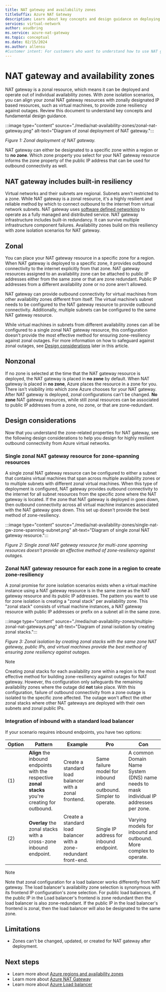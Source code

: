 ```yaml
---
title: NAT gateway and availability zones
titleSuffix: Azure NAT Gateway
description: Learn about key concepts and design guidance on deploying Azure NAT Gateway with availability zones.
services: virtual-network
author: asudbring
ms.service: azure-nat-gateway
ms.topic: conceptual
ms.date: 02/15/2024
ms.author: allensu
#Customer intent: For customers who want to understand how to use NAT gateway with availability zones.
---
```


# NAT gateway and availability zones

NAT gateway is a zonal resource, which means it can be deployed and operate out of individual availability zones. With zone isolation scenarios, you can align your zonal NAT gateway resources with zonally designated IP based resources, such as virtual machines, to provide zone resiliency against outages. Review this document to understand key concepts and fundamental design guidance. 

:::image type="content" source="./media/nat-availability-zones/zonal-nat-gateway.png" alt-text="Diagram of zonal deployment of NAT gateway.":::

*Figure 1: Zonal deployment of NAT gateway.*

NAT gateway can either be designated to a specific zone within a region or to **no zone**. Which zone property you select for your NAT gateway resource informs the zone property of the public IP address that can be used for outbound connectivity as well. 

## NAT gateway includes built-in resiliency

Virtual networks and their subnets are regional. Subnets aren't restricted to a zone. While NAT gateway is a zonal resource, it's a highly resilient and reliable method by which to connect outbound to the internet from virtual network subnets. NAT gateway uses [software defined networking](/azure-stack/hci/concepts/software-defined-networking) to operate as a fully managed and distributed service. NAT gateway infrastructure includes built-in redundancy. It can survive multiple infrastructure component failures. Availability zones build on this resiliency with zone isolation scenarios for NAT gateway. 

## Zonal

You can place your NAT gateway resource in a specific zone for a region. When NAT gateway is deployed to a specific zone, it provides outbound connectivity to the internet explicitly from that zone. NAT gateway resources assigned to an availability zone can be attached to public IP addresses either from the same zone or that are zone redundant. Public IP addresses from a different availability zone or no zone aren't allowed.

NAT gateway can provide outbound connectivity for virtual machines from other availability zones different from itself. The virtual machine’s subnet needs to be configured to the NAT gateway resource to provide outbound connectivity. Additionally, multiple subnets can be configured to the same NAT gateway resource. 

While virtual machines in subnets from different availability zones can all be configured to a single zonal NAT gateway resource, this configuration doesn't provide the most effective method for ensuring zone-resiliency against zonal outages. For more information on how to safeguard against zonal outages, see [Design considerations](#design-considerations) later in this article.

## Nonzonal

If no zone is selected at the time that the NAT gateway resource is deployed, the NAT gateway is placed in **no zone** by default. When NAT gateway is placed in **no zone**, Azure places the resource in a zone for you. There isn't visibility into which zone Azure chooses for your NAT gateway. After NAT gateway is deployed, zonal configurations can't be changed. **No zone** NAT gateway resources, while still zonal resources can be associated to public IP addresses from a zone, no zone, or that are zone-redundant. 

## Design considerations

Now that you understand the zone-related properties for NAT gateway, see the following design considerations to help you design for highly resilient outbound connectivity from Azure virtual networks.  

### Single zonal NAT gateway resource for zone-spanning resources 

A single zonal NAT gateway resource can be configured to either a subnet that contains virtual machines that span across multiple availability zones or to multiple subnets with different zonal virtual machines. When this type of deployment is configured, NAT gateway provides outbound connectivity to the internet for all subnet resources from the specific zone where the NAT gateway is located. If the zone that NAT gateway is deployed in goes down, then outbound connectivity across all virtual machine instances associated with the NAT gateway goes down. This set up doesn't provide the best method of zone-resiliency.

:::image type="content" source="./media/nat-availability-zones/single-nat-gw-zone-spanning-subnet.png" alt-text="Diagram of single zonal NAT gateway resource.":::

*Figure 2: Single zonal NAT gateway resource for multi-zone spanning resources doesn't provide an effective method of zone-resiliency against outages.*

### Zonal NAT gateway resource for each zone in a region to create zone-resiliency 

A zonal promise for zone isolation scenarios exists when a virtual machine instance using a NAT gateway resource is in the same zone as the NAT gateway resource and its public IP addresses. The pattern you want to use for zone isolation is creating a "zonal stack" per availability zone. This "zonal stack" consists of virtual machine instances, a NAT gateway resource with public IP addresses or prefix on a subnet all in the same zone.

:::image type="content" source="./media/nat-availability-zones/multiple-zonal-nat-gateways.png" alt-text="Diagram of zonal isolation by creating zonal stacks.":::

*Figure 3: Zonal isolation by creating zonal stacks with the same zone NAT gateway, public IPs, and virtual machines provide the best method of ensuring zone resiliency against outages.*

> [!NOTE]
> Creating zonal stacks for each availability zone within a region is the most effective method for building zone-resiliency against outages for NAT gateway. However, ths configuration only safeguards the remaining availability zones where the outage did **not** take place. With this configuration, failure of outbound connectivity from a zone outage is isolated to the specific zone affected. The outage won't affect the other zonal stacks where other NAT gateways are deployed with their own subnets and zonal public IPs. 

### Integration of inbound with a standard load balancer  

If your scenario requires inbound endpoints, you have two options:

| Option | Pattern | Example | Pro | Con |
|---|---|---|---|---|
| (1) | **Align** the inbound endpoints with the respective **zonal stacks** you're creating for outbound. | Create a standard load balancer with a zonal frontend. | Same failure model for inbound and outbound. Simpler to operate. | A common Domain Name System (DNS) name needs to mask individual IP addresses per zone. |
| (2) | **Overlay** the zonal stacks with a cross-zone inbound endpoint. | Create a standard load balancer with a zone-redundant front-end. | Single IP address for inbound endpoint. | Varying models for inbound and outbound. More complex to operate. |

> [!NOTE]
> Note that zonal configuration for a load balancer works differently from NAT gateway. The load balancer's availability zone selection is synonymous with its frontend IP configuration's zone selection. For public load balancers, if the public IP in the Load balancer's frontend is zone redundant then the load balancer is also zone-redundant. If the public IP in the load balancer's frontend is zonal, then the load balancer will also be designated to the same zone.

## Limitations

* Zones can't be changed, updated, or created for NAT gateway after deployment.

## Next steps

* Learn more about [Azure regions and availability zones](../reliability/availability-zones-overview.md)
* Learn more about [Azure NAT Gateway](./nat-overview.md)
* Learn more about [Azure Load balancer](../load-balancer/load-balancer-overview.md)

